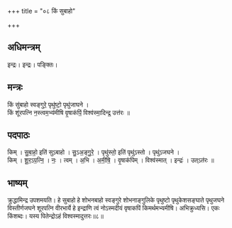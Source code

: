 +++
title = "०८ किं सुबाहो"

+++
## अधिमन्त्रम्
इन्द्रः। इन्द्रः। पङ्क्तिः।

## मन्त्रः
किं सु॑बाहो स्वङ्गुरे॒ पृथु॑ष्टो॒ पृथु॑जाघने ।  
किं शू॑रपत्नि न॒स्त्वम॒भ्य॑मीषि वृ॒षाक॑पिं॒ विश्व॑स्मा॒दिन्द्र॒ उत्त॑रः ॥

## पदपाठः
किम् । सु॒बा॒हो॒ इति॑ सुऽबाहो । सु॒ऽअ॒ङ्गु॒रे॒ । पृथु॑स्तो॒ इति॑ पृथु॑ऽस्तो । पृथु॑ऽजघने ।  
किम् । शू॒र॒ऽप॒त्नि॒ । नः॒ । त्वम् । अ॒भि । अ॒मी॒षि॒ । वृ॒षाक॑पिम् । विश्व॑स्मात् । इन्द्रः॑ । उत्ऽत॑रः ॥

## भाष्यम्
क्रुद्धामिन्द्र उपशमयति। हे सुबाहो हे शोभनबाहो स्वङ्गुरे शोभनाङ्गुलिके पृथुष्टो पृथुकेशसङ्घाते पृथुजघने विस्तीर्णजघने शूरपत्नि वीरभार्ये हे इन्द्राणि त्वं नोऽस्मदीयं वृषाकपिं किमर्थमभ्यमीषि। अभिक्रुध्यसि। एकः किंशब्दः। यस्य पितेन्द्रोऽहं विश्वस्मादुत्तरः॥८॥